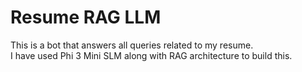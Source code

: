 # Resume RAG LLM

This is a bot that answers all queries related to my resume.   
I have used Phi 3 Mini SLM along with RAG architecture to build this.
